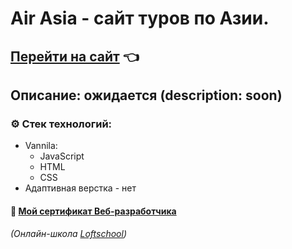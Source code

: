 # Air Asia - сайт туров по Азии.
## [Перейти на сайт](https://kirillkey.github.io/air_asia_kk_project/) 👈
## Описание: ожидается (description: soon)

### ⚙ Стек технологий:
- Vannila:
  + JavaScript
  + HTML
  + CSS
 - Адаптивная верстка - нет

#### 📑 [Мой сертификат Веб-разработчика](https://loftschool.com/diploma/NPR54032AC542XBZ4/ru/pdf)
###### (Онлайн-школа [Loftschool](https://loftschool.com)) 

